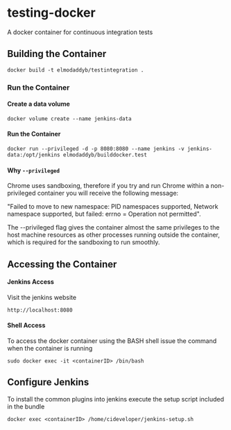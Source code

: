 # testing-docker
A docker container for continuous integration tests


## Building the Container

```
docker build -t elmodaddyb/testintegration .
```

### Run the Container 

#### Create a data volume

```
docker volume create --name jenkins-data
```

#### Run the Container

```
docker run --privileged -d -p 8080:8080 --name jenkins -v jenkins-data:/opt/jenkins elmodaddyb/builddocker.test
```

#### Why `--privileged`
Chrome uses sandboxing, therefore if you try and run Chrome within a non-privileged container you will receive the following message:

"Failed to move to new namespace: PID namespaces supported, Network namespace supported, but failed: errno = Operation not permitted".

The --privileged flag gives the container almost the same privileges to the host machine resources as other processes 
running outside the container, which is required for the sandboxing to run smoothly.


## Accessing the Container


#### Jenkins Access

Visit the jenkins website 

`http://localhost:8080`

#### Shell Access

To access the docker container using the BASH shell issue the command when the container is running

```
sudo docker exec -it <containerID> /bin/bash
```


## Configure Jenkins

To install the common plugins into jenkins execute the setup script included in the bundle

```
docker exec <containerID> /home/cideveloper/jenkins-setup.sh
```